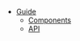 - [Guide](/ "XRS OpenFrameworks")
    - [Components](components.md "XRS OpenFrameworks")
    - [API](api.md "XRS OpenFrameworks")